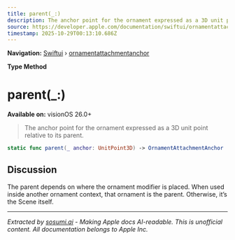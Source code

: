 ```yaml
---
title: parent(_:)
description: The anchor point for the ornament expressed as a 3D unit point relative to its parent.
source: https://developer.apple.com/documentation/swiftui/ornamentattachmentanchor/parent(_:)
timestamp: 2025-10-29T00:13:10.686Z
---
```


**Navigation:** [Swiftui](/documentation/swiftui) › [ornamentattachmentanchor](/documentation/swiftui/ornamentattachmentanchor)

**Type Method**

# parent(_:)

**Available on:** visionOS 26.0+

> The anchor point for the ornament expressed as a 3D unit point relative to its parent.

```swift
static func parent(_ anchor: UnitPoint3D) -> OrnamentAttachmentAnchor
```

## Discussion

The parent depends on where the ornament modifier is placed. When used inside another ornament context, that ornament is the parent. Otherwise, it’s the Scene itself.

---

*Extracted by [sosumi.ai](https://sosumi.ai) - Making Apple docs AI-readable.*
*This is unofficial content. All documentation belongs to Apple Inc.*
